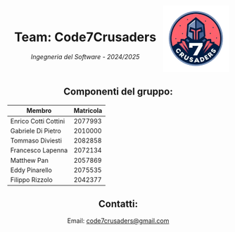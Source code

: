 <div align="center">
<div style="">
<div style="display: grid; grid-template-columns: 1fr auto; align-items: center;">
    <div>
        <h1>Team: Code7Crusaders</h1>
        <p><em>Ingegneria del Software - 2024/2025</em></p>
    </div>
    <div style="text-align: right;">
        <img src="https://github.com/Code7Crusaders/docs/blob/develop/src/img/logo/7Crusaders_logo.png" alt="Gruppo Code7Crusaders Logo" width="150px" height="150px" />
    </div>
</div>
    
## Componenti del gruppo:

| Membro            | Matricola |
|-------------------|-----------|
| Enrico Cotti Cottini | 2077993   |
| Gabriele Di Pietro   | 2010000   |
| Tommaso Diviesti     | 2082858   |
| Francesco Lapenna    | 2072134   |
| Matthew Pan          | 2057869   |
| Eddy Pinarello       | 2075535   |
| Filippo Rizzolo      | 2042377   |

## Contatti:

Email: [code7crusaders@gmail.com](mailto:code7crusaders@gmail.com)<div style="text-align: right">
</div>
